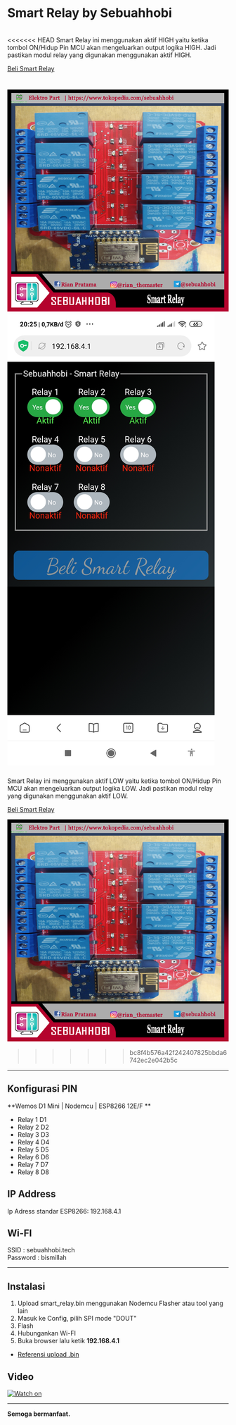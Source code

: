 # Smart Relay by Sebuahhobi
<br>
<<<<<<< HEAD
Smart Relay ini menggunakan aktif HIGH yaitu ketika tombol ON/Hidup Pin MCU akan mengeluarkan output logika HIGH. Jadi pastikan modul relay yang digunakan menggunakan aktif HIGH.

[Beli Smart Relay](https://www.tokopedia.com/sebuahhobi/smart-relay-8-channel-wemos-d1-mini-full-group "Smart Relay by Sebuahhobi")

![Smart Relay](/Smart_Relay.jpg "Produk Smart Relay")
![Smart Relay](/ss.jpg "Control Smart Relay")
=======
Smart Relay ini menggunakan aktif LOW yaitu ketika tombol ON/Hidup Pin MCU akan mengeluarkan output logika LOW. Jadi pastikan modul relay yang digunakan menggunakan aktif LOW.

[Beli Smart Relay](https://www.tokopedia.com/sebuahhobi/smart-relay-8-channel-wemos-d1-mini-full-group "Smart Relay by Sebuahhobi")

![Smart Relay](/Smart_Relay.jpg "Smart Relay")
>>>>>>> bc8f4b576a42f242407825bbda6742ec2e042b5c

---

## Konfigurasi PIN

**Wemos D1 Mini | Nodemcu | ESP8266 12E/F **
- Relay 1 D1
- Relay 2 D2
- Relay 3 D3
- Relay 4 D4
- Relay 5 D5
- Relay 6 D6
- Relay 7 D7
- Relay 8 D8

## IP Address
Ip Adress standar ESP8266: 192.168.4.1

## Wi-FI

SSID     : sebuahhobi.tech <br>
Password : bismillah

---

## Instalasi
 1. Upload smart_relay.bin menggunakan Nodemcu Flasher atau tool yang lain
 2. Masuk ke Config, pilih SPI mode "DOUT"
 3. Flash
 4. Hubungankan Wi-FI
 5. Buka browser lalu ketik **192.168.4.1**

* [Referensi upload .bin](https://somtips.com/how-to-flash-bin-file-to-esp8266-nodemcu-from-windows-os.)

## Video
[![Watch on](https://img.youtube.com/vi/m_jjIj7Gzmc/0.jpg)](https://www.youtube.com/watch?v=m_jjIj7Gzmc&ab_channel=HobiElektro)

---
**Semoga bermanfaat.**
